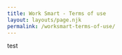 ```yaml
---
title: Work Smart - Terms of use
layout: layouts/page.njk
permalink: /worksmart-terms-of-use/
---
```

test